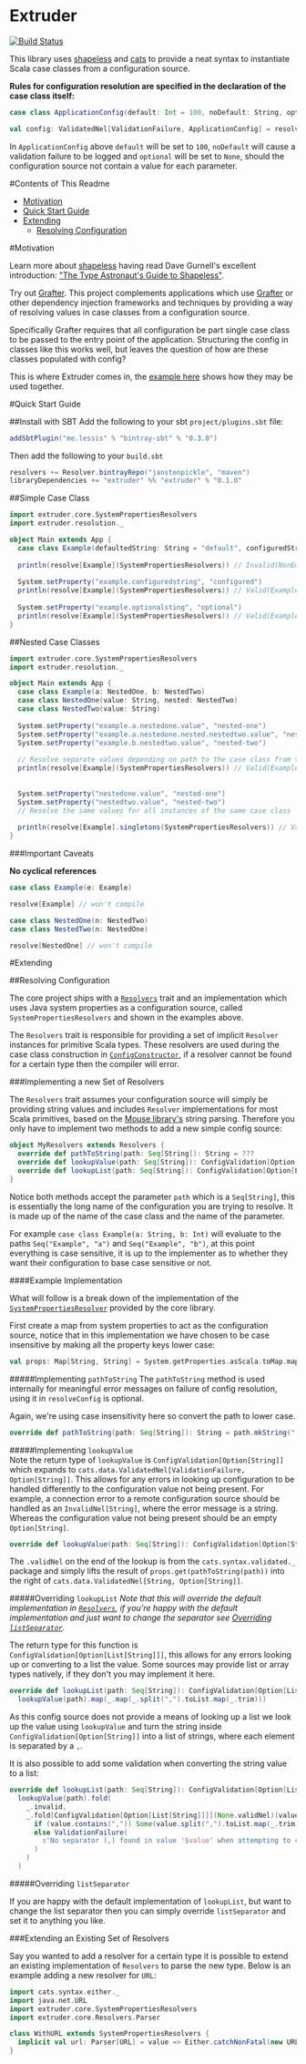 
# Extruder

[![Build Status](https://travis-ci.org/janstenpickle/extruder.svg?branch=master)](https://travis-ci.org/janstenpickle/extruder)

This library uses [shapeless](https://github.com/milessabin/shapeless) and [cats](https://github.com/typelevel/cats) to provide a neat syntax to instantiate Scala case classes from a configuration source. 

**Rules for configuration resolution are specified in the declaration of the case class itself:**

```scala
case class ApplicationConfig(default: Int = 100, noDefault: String, optional: Option[Double])

val config: ValidatedNel[ValidationFailure, ApplicationConfig] = resolve[ApplicationConfig](Resolvers)

```

In `ApplicationConfig` above `default` will be set to `100`, `noDefault` will cause a validation failure to be logged and `optional` will be set to `None`, should the configuration source not contain a value for each parameter.

#Contents of This Readme

- [Motivation](#motivation)
- [Quick Start Guide](#quick-start-guide)
- [Extending](#extending)
  - [Resolving Configuration](#resolving-configuration)

#Motivation

Learn more about [shapeless](https://github.com/milessabin/shapeless) having read Dave Gurnell's excellent introduction: ["The Type Astronaut's Guide to Shapeless"](http://underscore.io/books/shapeless-guide/).

Try out [Grafter](https://github.com/zalando/grafter). This project complements applications which use [Grafter](https://github.com/zalando/grafter) or other dependency injection frameworks and techniques by providing a way of resolving values in case classes from a configuration source.

Specifically Grafter requires that all configuration be part single case class to be passed to the entry point of the application. Structuring the config in classes like this works well, but leaves the question of how are these classes populated with config?

This is where Extruder comes in, the [example here](examples/src/main/scala/extruder/examples/Grafter.scala) shows how they may be used together.

#Quick Start Guide

##Install with SBT
Add the following to your sbt `project/plugins.sbt` file:
```scala
addSbtPlugin("me.lessis" % "bintray-sbt" % "0.3.0")
```
Then add the following to your `build.sbt`
```scala
resolvers += Resolver.bintrayRepo("janstenpickle", "maven")
libraryDependencies += "extruder" %% "extruder" % "0.1.0"
```

##Simple Case Class

```scala
import extruder.core.SystemPropertiesResolvers
import extruder.resolution._

object Main extends App {
  case class Example(defaultedString: String = "default", configuredString: String, optionalString: Option[String])
  
  println(resolve[Example](SystemPropertiesResolvers)) // Invalid(NonEmptyList(ValidationFailure("Could not find configuration at 'example.configuredstring' and no default available", None)))
  
  System.setProperty("example.configuredstring", "configured")
  println(resolve[Example](SystemPropertiesResolvers)) // Valid(Example("default", "configured", None))
   
  System.setProperty("example.optionalsting", "optional")
  println(resolve[Example](SystemPropertiesResolvers)) // Valid(Example("default", "configured", Some("optional"))) 
}
```

##Nested Case Classes

```scala
import extruder.core.SystemPropertiesResolvers
import extruder.resolution._

object Main extends App {
  case class Example(a: NestedOne, b: NestedTwo)
  case class NestedOne(value: String, nested: NestedTwo)
  case class NestedTwo(value: String)
  
  System.setProperty("example.a.nestedone.value", "nested-one")
  System.setProperty("example.a.nestedone.nested.nestedtwo.value", "nested-one-nested-two")
  System.setProperty("example.b.nestedtwo.value", "nested-two")
  
  // Resolve separate values depending on path to the case class from the top level case class
  println(resolve[Example](SystemPropertiesResolvers)) // Valid(Example(NestedOne("nested-one", NestedTwo("nested-one-nested-two")), NestedTwo("nested-two"))
  
  
  System.setProperty("nestedone.value", "nested-one")
  System.setProperty("nestedtwo.value", "nested-two")
  // Resolve the same values for all instances of the same case class
  
  println(resolve[Example].singletons(SystemPropertiesResolvers)) // Valid(Example(NestedOne("nested-one", NestedTwo("nested-two")), NestedTwo("nested-two"))  
}
```

###Important Caveats

**No cyclical references**
```scala
case class Example(e: Example) 

resolve[Example] // won't compile

case class NestedOne(n: NestedTwo)
case class NestedTwo(n: NestedOne)

resolve[NestedOne] // won't compile
```

#Extending

##Resolving Configuration

The core project ships with a [`Resolvers`](core/src/main/scala/extruder/core/Resolvers.scala) trait and an implementation which uses Java system properties as a configuration source, called `SystemPropertiesResolvers` and shown in the examples above.

The `Resolvers` trait is responsible for providing a set of implicit `Resolver` instances for primitive Scala types. These resolvers are used during the case class construction in [`ConfigConstructor`](core/src/main/scala/extruder/core/ConfigConstructor.scala), if a resolver cannot be found for a certain type then the compiler will error.

###Implementing a new Set of Resolvers

The `Resolvers` trait assumes your configuration source will simply be providing string values and includes `Resolver` implementations for most Scala primitives, based on the [Mouse library's](https://github.com/benhutchison/mouse) string parsing. Therefore you only have to implement two methods to add a new simple config source:

```scala
object MyResolvers extends Resolvers {
  override def pathToString(path: Seq[String]): String = ???
  override def lookupValue(path: Seq[String]): ConfigValidation[Option[String]] = ???
  override def lookupList(path: Seq[String]): ConfigValidation[Option[List[String]]] = ???
}
```    

Notice both methods accept the parameter `path` which is a `Seq[String]`, this is essentially the long name of the configuration you are trying to resolve. It is made up of the name of the case class and the name of the parameter.

For example `case class Example(a: String, b: Int)` will evaluate to the paths `Seq("Example", "a")` and `Seq("Example", "b")`, at this point everything is case sensitive, it is up to the implementer as to whether they want their configuration to base case sensitive or not.

####Example Implementation

What will follow is a break down of the implementation of the [`SystemPropertiesResolver`](core/src/main/scala/extruder/core/SystemPropertiesResolver.scala) provided by the core library.

First create a map from system properties to act as the configuration source, notice that in this implementation we have chosen to be case insensitive by making all the property keys lower case: 

```scala
val props: Map[String, String] = System.getProperties.asScala.toMap.map { case (k, v) => k.toLowerCase -> v }
```

#####Implementing `pathToString`
The `pathToString` method is used internally for meaningful error messages on failure of config resolution, using it in `resolveConfig` is optional.

Again, we're using case insensitivity here so convert the path to lower case.
          
```scala
override def pathToString(path: Seq[String]): String = path.mkString(".").toLowerCase
```                                                                                                                                                                       
#####Implementing `lookupValue`                                                                                                                                                                       
Note the return type of `lookupValue` is `ConfigValidation[Option[String]]` which expands to `cats.data.ValidatedNel[ValidationFailure, Option[String]]`. This allows for any errors in looking up configuration to be handled differently to the configuration value not being present. For example, a connection error to a remote configuration source should be handled as an `InvalidNel[String]`, where the error message is a string. Whereas the configuration value not being present should be an empty `Option[String]`. 

```scala
override def lookupValue(path: Seq[String]): ConfigValidation[Option[String]] = props.get(pathToString(path)).validNel

```

The `.validNel` on the end of the lookup is from the `cats.syntax.validated._` package and simply lifts the result of `props.get(pathToString(path))` into the right of `cats.data.ValidatedNel[String, Option[String]]`.

#####Overriding `lookupList`
_Note that this will override the default implementation in [`Resolvers`](core/src/main/scala/extruder/core/Resolvers.scala), if you're happy with the default implementation and just want to change the separator see [Overriding `listSeparator`](#overriding-listseparator)._

The return type for this function is `ConfigValidation[Option[List[String]]]`, this allows for any errors looking up or converting to a list the value. Some sources may provide list or array types natively, if they don't you may implement it here.

```scala
override def lookupList(path: Seq[String]): ConfigValidation[Option[List[String]]] =
  lookupValue(path).map(_.map(_.split(",").toList.map(_.trim)))
```

As this config source does not provide a means of looking up a list we look up the value using `lookupValue` and turn the string inside `ConfigValidation[Option[String]]` into a list of strings, where each element is separated by a `,`.

It is also possible to add some validation when converting the string value to a list: 

```scala
override def lookupList(path: Seq[String]): ConfigValidation[Option[List[String]]] =
  lookupValue(path).fold(
    _.invalid,
    _.fold[ConfigValidation[Option[List[String]]]](None.validNel)(value => 
      if (value.contains(",")) Some(value.split(",").toList.map(_.trim)).validNel
      else ValidationFailure(
        s"No separator (,) found in value '$value' when attempting to create a list for '${pathToString(path)}'"
      )
    )                    
  )
```

#####Overriding `listSeparator`

If you are happy with the default implementation of `lookupList`, but want to change the list separator then you can simply override `listSeparator` and set it to anything you like.

###Extending an Existing Set of Resolvers

Say you wanted to add a resolver for a certain type it is possible to extend an existing implementation of `Resolvers` to parse the new type. Below is an example adding a new resolver for `URL`: 

```scala
import cats.syntax.either._
import java.net.URL
import extruder.core.SystemPropertiesResolvers
import extruder.core.Resolvers.Parser

class WithURL extends SystemPropertiesResolvers {
  implicit val url: Parser[URL] = value => Either.catchNonFatal(new URL(value))
}

```